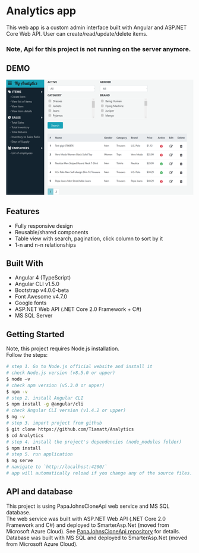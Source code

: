 # Analytics app
This web app is a custom admin interface built with Angular and ASP.NET Core Web API. User can create/read/update/delete items.

### Note, Api for this project is not running on the server anymore.

## DEMO

![AnalyticsScreenshot](/src/assets/general-images/screenshot.png?raw=true "Analytics screenshot")


## Features
* Fully responsive design
* Reusable/shared components
* Table view with search, pagination, click column to sort by it
* 1-n and n-n relationships


## Built With
* Angular 4 (TypeScript)
* Angular CLI v1.5.0
* Bootstrap v4.0.0-beta
* Font Awesome v4.7.0
* Google fonts
* ASP.NET Web API (.NET Core 2.0 Framework + C#)
* MS SQL Server


## Getting Started
Note, this project requires Node.js installation.</br>
Follow the steps:
```bash
# step 1. Go to Node.js official website and install it
# check Node.js version (v8.5.0 or upper)
$ node –v
# check npm version (v5.3.0 or upper)
$ npm -v
# step 2. install Angular CLI
$ npm install -g @angular/cli
# check Angular CLI version (v1.4.2 or upper)
$ ng -v
# step 3. import project from github 
$ git clone https://github.com/Tiamatt/Analytics
$ cd Analytics
# step 4. install the project's dependencies (node_modules folder)
$ npm install
# step 5. run application
$ ng serve
# navigate to `http://localhost:4200/`
# app will automatically reload if you change any of the source files.
```

## API and database
This project is using PapaJohnsCloneApi web service and MS SQL database. </br>
The web service was built with ASP.NET Web API (.NET Core 2.0 Framework and C#) and deployed to SmarterAsp.Net (moved from Microsoft Azure Cloud). See  [PapaJohnsCloneApi repository](https://github.com/Tiamatt/PapaJohnsCloneApi) for details. </br>
Database was built with MS SQL and deployed to SmarterAsp.Net (moved from Microsoft Azure Cloud). </br>
